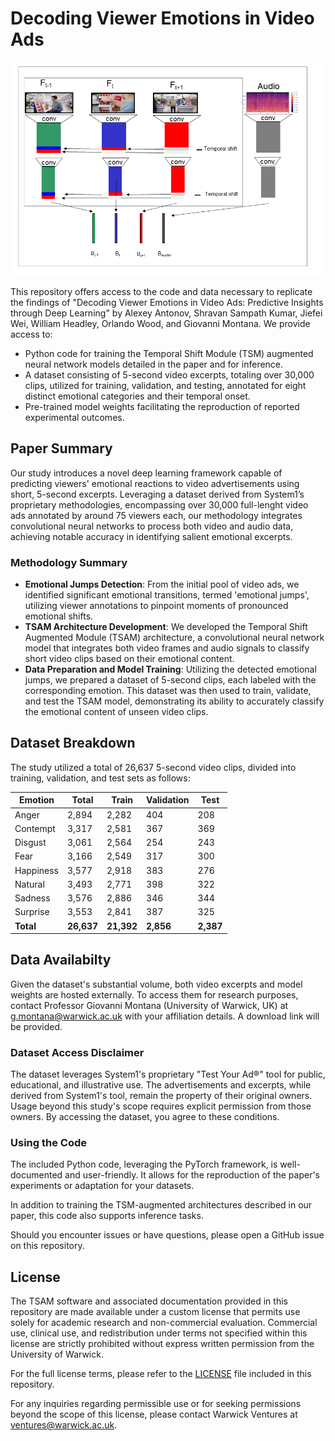 # Decoding Viewer Emotions in Video Ads
![TSAM Architecture](TSAM.png)

This repository offers access to the code and data necessary to replicate the findings of "Decoding Viewer Emotions in Video Ads: Predictive Insights through Deep Learning" by Alexey Antonov, Shravan Sampath Kumar, Jiefei Wei, William Headley, Orlando Wood, and Giovanni Montana. We provide access to:

- Python code for training the Temporal Shift Module (TSM) augmented neural network models detailed in the paper and for inference. 
- A dataset consisting of 5-second video excerpts, totaling over 30,000 clips, utilized for training, validation, and testing, annotated for eight distinct emotional categories and their temporal onset.
- Pre-trained model weights facilitating the reproduction of reported experimental outcomes.

## Paper Summary

Our study introduces a novel deep learning framework capable of predicting viewers' emotional reactions to video advertisements using short, 5-second excerpts. Leveraging a dataset derived from System1’s proprietary methodologies, encompassing over 30,000 full-lenght video ads annotated by around 75 viewers each, our methodology integrates convolutional neural networks to process both video and audio data, achieving notable accuracy in identifying salient emotional excerpts.

### Methodology Summary

- **Emotional Jumps Detection**: From the initial pool of video ads, we identified significant emotional transitions, termed 'emotional jumps', utilizing viewer annotations to pinpoint moments of pronounced emotional shifts.
- **TSAM Architecture Development**: We developed the Temporal Shift Augmented Module (TSAM) architecture, a convolutional neural network model that integrates both video frames and audio signals to classify short video clips based on their emotional content.
- **Data Preparation and Model Training**: Utilizing the detected emotional jumps, we prepared a dataset of 5-second clips, each labeled with the corresponding emotion. This dataset was then used to train, validate, and test the TSAM model, demonstrating its ability to accurately classify the emotional content of unseen video clips.

## Dataset Breakdown 

The study utilized a total of 26,637 5-second video clips, divided into training, validation, and test sets as follows:

| Emotion    | Total | Train | Validation | Test |
|------------|-------|-------|------------|------|
| Anger      | 2,894 | 2,282 | 404        | 208  |
| Contempt   | 3,317 | 2,581 | 367        | 369  |
| Disgust    | 3,061 | 2,564 | 254        | 243  |
| Fear       | 3,166 | 2,549 | 317        | 300  |
| Happiness  | 3,577 | 2,918 | 383        | 276  |
| Natural    | 3,493 | 2,771 | 398        | 322  |
| Sadness    | 3,576 | 2,886 | 346        | 344  |
| Surprise   | 3,553 | 2,841 | 387        | 325  |
| **Total**  | **26,637** | **21,392** | **2,856** | **2,387** |

## Data Availabilty  

Given the dataset's substantial volume, both video excerpts and model weights are hosted externally. To access them for research purposes, contact Professor Giovanni Montana (University of Warwick, UK) at g.montana@warwick.ac.uk with your affiliation details. A download link will be provided.

### Dataset Access Disclaimer

The dataset leverages System1's proprietary "Test Your Ad®" tool for public, educational, and illustrative use. The advertisements and excerpts, while derived from System1's tool, remain the property of their original owners. Usage beyond this study's scope requires explicit permission from those owners. By accessing the dataset, you agree to these conditions.

### Using the Code

The included Python code, leveraging the PyTorch framework, is well-documented and user-friendly. It allows for the reproduction of the paper's experiments or adaptation for your datasets.

In addition to training the TSM-augmented architectures described in our paper, this code also supports inference tasks.

Should you encounter issues or have questions, please open a GitHub issue on this repository.

## License

The TSAM software and associated documentation provided in this repository are made available under a custom license that permits use solely for academic research and non-commercial evaluation. Commercial use, clinical use, and redistribution under terms not specified within this license are strictly prohibited without express written permission from the University of Warwick.

For the full license terms, please refer to the [LICENSE](LICENSE) file included in this repository.

For any inquiries regarding permissible use or for seeking permissions beyond the scope of this license, please contact Warwick Ventures at ventures@warwick.ac.uk.


